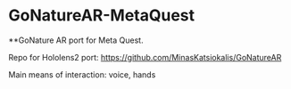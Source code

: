 # GoNatureAR-MetaQuest
**GoNature AR port for Meta Quest.

Repo for Hololens2 port: https://github.com/MinasKatsiokalis/GoNatureAR

Main means of interaction: voice, hands
